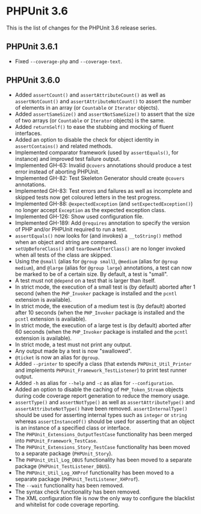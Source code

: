 PHPUnit 3.6
===========

This is the list of changes for the PHPUnit 3.6 release series.

PHPUnit 3.6.1
-------------

* Fixed `--coverage-php` and `--coverage-text`.

PHPUnit 3.6.0
-------------

* Added `assertCount()` and `assertAttributeCount()` as well as `assertNotCount()` and `assertAttributeNotCount()` to assert the number of elements in an array (or `Countable` or `Iterator` objects).
* Added `assertSameSize()` and `assertNotSameSize()` to assert that the size of two arrays (or `Countable` or `Iterator` objects) is the same.
* Added `returnSelf()` to ease the stubbing and mocking of fluent interfaces.
* Added an option to disable the check for object identity in `assertContains()` and related methods.
* Implemented comparator framework (used by `assertEquals()`, for instance) and improved test failure output.
* Implemented GH-63: Invalid `@covers` annotations should produce a test error instead of aborting PHPUnit.
* Implemented GH-82: Test Skeleton Generator should create `@covers` annotations.
* Implemented GH-83: Test errors and failures as well as incomplete and skipped tests now get coloured letters in the test progress.
* Implemented GH-88: `@expectedException` (and `setExpectedException()`) no longer accept `Exception` as the expected exception class.
* Implemented GH-126: Show used configuration file.
* Implemented GH-189: Add `@requires` annotation to specify the version of PHP and/or PHPUnit required to run a test.
* `assertEquals()` now looks for (and invokes) a `__toString()` method when an object and string are compared.
* `setUpBeforeClass()` and `tearDownAfterClass()` are no longer invoked when all tests of the class are skipped.
* Using the `@small` (alias for `@group small`), `@medium` (alias for `@group medium`), and `@large` (alias for `@group large`) annotations, a test can now be marked to be of a certain size. By default, a test is "small".
* A test must not `@depend` on a test that is larger than itself.
* In strict mode, the execution of a small test is (by default) aborted after 1 second (when the `PHP_Invoker` package is installed and the `pcntl` extension is available).
* In strict mode, the execution of a medium test is (by default) aborted after 10 seconds (when the `PHP_Invoker` package is installed and the `pcntl` extension is available).
* In strict mode, the execution of a large test is (by default) aborted after 60 seconds (when the `PHP_Invoker` package is installed and the `pcntl` extension is available).
* In strict mode, a test must not print any output.
* Any output made by a test is now "swallowed".
* `@ticket` is now an alias for `@group`.
* Added `--printer` to specify a class (that extends `PHPUnit_Util_Printer` and implements `PHPUnit_Framework_TestListener`) to print test runner output.
* Added `-h` as alias for `--help` and `-c` as alias for `--configuration`.
* Added an option to disable the caching of `PHP_Token_Stream` objects during code coverage report generation to reduce the memory usage.
* `assertType()` and `assertNotType()` as well as `assertAttributeType()` and `assertAttributeNotType()` have been removed. `assertInternalType()` should be used for asserting internal types such as `integer` or `string` whereas `assertInstanceOf()` should be used for asserting that an object is an instance of a specified class or interface.
* The `PHPUnit_Extensions_OutputTestCase` functionality has been merged into `PHPUnit_Framework_TestCase`.
* The `PHPUnit_Extensions_Story_TestCase` functionality has been moved to a separate package (`PHPUnit_Story`).
* The `PHPUnit_Util_Log_DBUS` functionality has been moved to a separate package (`PHPUnit_TestListener_DBUS`).
* The `PHPUnit_Util_Log_XHProf` functionality has been moved to a separate package (`PHPUnit_TestListener_XHProf`).
* The `--wait` functionality has been removed.
* The syntax check functionality has been removed.
* The XML configuration file is now the only way to configure the blacklist and whitelist for code coverage reporting.
